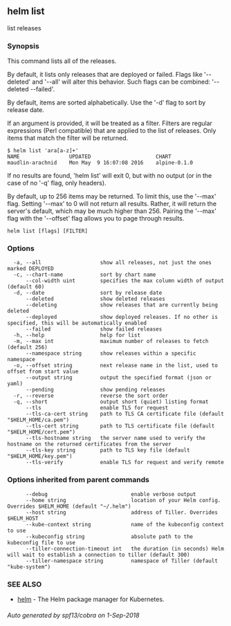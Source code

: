 ## helm list

list releases

### Synopsis


This command lists all of the releases.

By default, it lists only releases that are deployed or failed. Flags like
'--deleted' and '--all' will alter this behavior. Such flags can be combined:
'--deleted --failed'.

By default, items are sorted alphabetically. Use the '-d' flag to sort by
release date.

If an argument is provided, it will be treated as a filter. Filters are
regular expressions (Perl compatible) that are applied to the list of releases.
Only items that match the filter will be returned.

	$ helm list 'ara[a-z]+'
	NAME            	UPDATED                 	CHART
	maudlin-arachnid	Mon May  9 16:07:08 2016	alpine-0.1.0

If no results are found, 'helm list' will exit 0, but with no output (or in
the case of no '-q' flag, only headers).

By default, up to 256 items may be returned. To limit this, use the '--max' flag.
Setting '--max' to 0 will not return all results. Rather, it will return the
server's default, which may be much higher than 256. Pairing the '--max'
flag with the '--offset' flag allows you to page through results.


```
helm list [flags] [FILTER]
```

### Options

```
  -a, --all                   show all releases, not just the ones marked DEPLOYED
  -c, --chart-name            sort by chart name
      --col-width uint        specifies the max column width of output (default 60)
  -d, --date                  sort by release date
      --deleted               show deleted releases
      --deleting              show releases that are currently being deleted
      --deployed              show deployed releases. If no other is specified, this will be automatically enabled
      --failed                show failed releases
  -h, --help                  help for list
  -m, --max int               maximum number of releases to fetch (default 256)
      --namespace string      show releases within a specific namespace
  -o, --offset string         next release name in the list, used to offset from start value
      --output string         output the specified format (json or yaml)
      --pending               show pending releases
  -r, --reverse               reverse the sort order
  -q, --short                 output short (quiet) listing format
      --tls                   enable TLS for request
      --tls-ca-cert string    path to TLS CA certificate file (default "$HELM_HOME/ca.pem")
      --tls-cert string       path to TLS certificate file (default "$HELM_HOME/cert.pem")
      --tls-hostname string   the server name used to verify the hostname on the returned certificates from the server
      --tls-key string        path to TLS key file (default "$HELM_HOME/key.pem")
      --tls-verify            enable TLS for request and verify remote
```

### Options inherited from parent commands

```
      --debug                           enable verbose output
      --home string                     location of your Helm config. Overrides $HELM_HOME (default "~/.helm")
      --host string                     address of Tiller. Overrides $HELM_HOST
      --kube-context string             name of the kubeconfig context to use
      --kubeconfig string               absolute path to the kubeconfig file to use
      --tiller-connection-timeout int   the duration (in seconds) Helm will wait to establish a connection to tiller (default 300)
      --tiller-namespace string         namespace of Tiller (default "kube-system")
```

### SEE ALSO

* [helm](../../helm/#helm)	 - The Helm package manager for Kubernetes.

###### Auto generated by spf13/cobra on 1-Sep-2018

